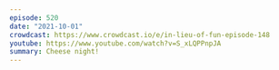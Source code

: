 ```yaml
---
episode: 520
date: "2021-10-01"
crowdcast: https://www.crowdcast.io/e/in-lieu-of-fun-episode-148
youtube: https://www.youtube.com/watch?v=S_xLQPPnpJA
summary: Cheese night!
---
```

